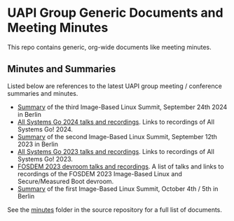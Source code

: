 # UAPI Group Generic Documents and Meeting Minutes

This repo contains generic, org-wide documents like meeting minutes.

## Minutes and Summaries

Listed below are references to the latest UAPI group meeting / conference summaries and minutes.

* [Summary](minutes/2024-09-24__Image-based-linux-summit.md) of the third Image-Based Linux Summit, September 24th 2024 in Berlin
* [All Systems Go 2024 talks and recordings](conferences/2024-09-25__All-Systems-Go.md). Links to recordings of All Systems Go! 2024.
* [Summary](minutes/2023-09-12__Image-based-linux-summit.md) of the second Image-Based Linux Summit, September 12th 2023 in Berlin
* [All Systems Go 2023 talks and recordings](conferences/2023-09-13__All-Systems-Go.md). Links to recordings of All Systems Go! 2023.
* [FOSDEM 2023 devroom talks and recordings](conferences/2023-02-04__FOSDEM-devroom.md). A list of talks and links to recordings of the FOSDEM 2023 Image-Based Linux and Secure/Measured Boot devroom.
* [Summary](minutes/2022-10-05__Image-based-linux-summit.md) of the first Image-Based Linux Summit, October 4th / 5th in Berlin

See the [minutes](https://github.com/uapi-group/docs/tree/main/minutes) folder in the source repository for a full list of documents.
